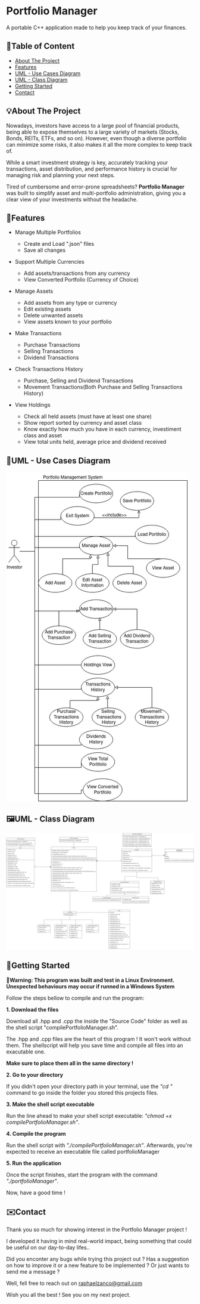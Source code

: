 # Portfolio Manager
A portable C++ application made to help you keep track of your finances.

## 📑Table of Content
- [About The Project](#about-the-project)
- [Features](#features)
- [UML - Use Cases Diagram](#uml---use-cases-diagram)
- [UML - Class Diagram](#uml---class-diagram)
- [Getting Started](#getting-started)
- [Contact](#contact)

## 💡About The Project
Nowadays, investors have access to a large pool of financial products, being able to expose themselves to a large variety of markets (Stocks, Bonds, REITs, ETFs, and so on).
However, even though a diverse portfolio can minimize some risks, it also makes it all the more complex to keep track of.

While a smart investment strategy is key, accurately tracking your transactions, asset distribution, and performance history is crucial for managing risk and planning your next steps.

Tired of cumbersome and error-prone spreadsheets? **Portfolio Manager** was built to simplify asset and multi-portfolio administration, giving you a clear view of your investments without the headache.

## 💼Features
- Manage Multiple Portfolios
  - Create and Load ".json" files
  - Save all changes
    
- Support Multiple Currencies
  - Add assets/transactions from any currency
  - View Converted Portfolio (Currency of Choice)
    
- Manage Assets
  - Add assets from any type or currency 
  - Edit existing assets
  - Delete unwanted assets
  - View assets known to your portfolio
    
- Make Transactions
  - Purchase Transactions
  - Selling Transactions
  - Dividend Transactions
    
- Check Transactions History
  - Purchase, Selling and Dividend Transactions
  - Movement Transactions(Both Purchase and Selling Transactions History)
    
- View Holdings
  - Check all held assets (must have at least one share)
  - Show report sorted by currency and asset class
  - Know exactly how much you have in each currency, investiment class and asset
  - View total units held, average price and dividend received
 
## 🎨UML - Use Cases Diagram
![Use Cases Diagram from UML (also inside one of this repository folder!)](https://github.com/raphaelzanco/Portfolio-Manager/blob/b1a77278778d640eaec2c037a38a2f1a6b9b4224/UML%20Diagrams/Portfolio%20Management%20Use%20Cases.jpg)

## 🖼️UML - Class Diagram
![Class Diagram from UML (also inside one of this repository folder!)](https://github.com/raphaelzanco/Portfolio-Manager/blob/3ecdbb42265f12828dbd09fe8522cab3e39090fd/UML%20Diagrams/Portfolio%20Management%20Classes.jpg)

## 🚀Getting Started
**📌Warning: This program was built and test in a Linux Environment. 
Unexpected behaviours may occur if runned in a Windows System**

Follow the steps bellow to compile and run the program:

**1. Download the files**
   
Download all .hpp and .cpp the inside the "Source Code" folder as well as the shell script "compilePortfolioManager.sh".

The .hpp and .cpp files are the heart of this program ! It won't work without them. The shellscript will help you save time and compile all files into an exacutable one.

**Make sure to place them all in the same directory !**

**2. Go to your directory**

If you didn't open your directory path in your terminal, use the *"cd <directory>"* command to go inside the folder you stored this projects files.

**3. Make the shell script executable**

Run the line ahead to make your shell script executable: *"chmod +x compilePortfolioManager.sh"*.

**4. Compile the program**

Run the shell script with *"./compilePortfolioManager.sh"*. Afterwards, you're expected to receive an executable file called portfolioManager

**5. Run the application**

Once the script finishes, start the program with the command *"./portfolioManager"*.

Now, have a good time !

## ✉️Contact
Thank you so much for showing interest in the Portfolio Manager project !

I developed it having in mind real-world impact, being something that could be useful on our day-to-day lifes..

Did you enconter any bugs while trying this project out ? Has a suggestion on how to improve it or a new feature to be implemented ?
Or just wants to send me a message ?

Well, fell free to reach out on raphaelzanco@gmail.com

Wish you all the best ! See you on my next project.
